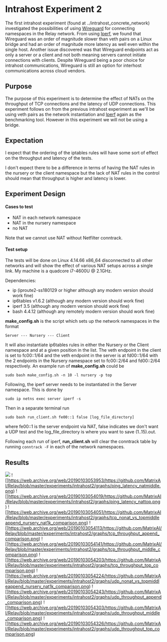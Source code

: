 # Intrahost Experiment 2

The first intrahost experiment (found at ../intrahost_concrete_network)
investigated the possibilities of using [Wireguard](https://www.wireguard.com/)
for connecting namespaces in the Relay network. From using
[Iperf](https://iperf.fr/), we found that Wireguard was an order of magnitude
slower than veth pairs on a Linux bridge and had an order of magnitude more
latency as well even within the single host. Another issue discovered was that
Wireguard endpoints act as only a server or a client and not both meaning
servers cannot initiate connections with clients. Despite Wireguard being a poor
choice for intrahost communications, Wireguard is still an option for interhost
communications across cloud vendors.

## Purpose

The purpose of this experiment is to determine the effect of NATs on the
throughput of TCP connections and the latency of UDP connections. This
experiment follows on from the previous intrahost experiment as we'll be using
veth pairs as the network instantiation and [Iperf](https://iperf.fr/) again as
the benchmarking tool. However in this experiment we will not be using a bridge.

## Expectation

I expect that the ordering of the iptables rules will have some sort of effect
on the throughput and latency of the tests.

I don't expect there to be a difference in terms of having the NAT rules in the
nursery or the client namespace but the lack of NAT rules in the control should
mean that throughput is higher and latency is lower.

## Experiment Design

#### Cases to test

* NAT in each network namespace
* NAT in the nursery namespace
* no NAT

Note that we cannot use NAT without Netfilter conntrack.

#### Test setup

The tests will be done on Linux 4.14.66 x86_64 disconnected to all other
networks and will show the effect of various NAT setups across a single link.
My machine is a quadcore i7-4600U @ 2.1GHz.

Dependencies:
* ip (iproute2-ss180129 or higher although any modern version should work fine)
* ip6tables v1.6.2 (although any modern version should work fine)
* iperf 3.5 (although any modern version should work fine)
* bash 4.4.12 (although any remotely modern version should work fine)

__make_config.sh__ is the script which sets up the network namespaces in the
format
```
Server --- Nursery --- Client
```
It will also instantiate ip6tables rules in either the Nursery or the Client
namespace and at a given position in the list. The veth endpoint in the client
is set to fc00::1/64 and the veth endpoint in the server is at fd00::1/64 with
the 2 endpoints in the Nursery namespace set to fc00::2/64 and fd00::2/64
respectively.
An example run of __make_config.sh__ could be
```
sudo bash make_config.sh -n 10 -l nursery -p top
```

Following, the iperf server needs to be instantiated in the Server namespace.
This is done by
```
sudo ip netns exec server iperf -s
```

Then in a separate terminal run
```
sudo bash run_client.sh fe00::1 false [log_file_directory]
```
where fe00::1 is the server endpoint via NAT, false indicates we don't want a
UDP test and the log_file_directory is where you want to save (1..15).out.

Following each run of iperf, __run_client.sh__ will clear the conntrack table by
running `conntrack -F` in each of the network namespaces.

## Results

![](https://web.archive.org/web/20190103053925/https://github.com/MatrixAI/Relay/blob/master/experiments/intrahost2/graphs/ping_latency_natappend.png)
![]https://web.archive.org/web/20190103053953/https://github.com/MatrixAI/Relay/blob/master/experiments/intrahost2/graphs/ping_latency_natmiddle.png)
![]https://web.archive.org/web/20190103054019/https://github.com/MatrixAI/Relay/blob/master/experiments/intrahost2/graphs/ping_latency_nattop.png)
![]https://web.archive.org/web/20190103054051/https://github.com/MatrixAI/Relay/blob/master/experiments/intrahost2/graphs/tcp_nonat_vs_topmiddleappend_nursery_nat1k_comparison.png)
![]https://web.archive.org/web/20190103054113/https://github.com/MatrixAI/Relay/blob/master/experiments/intrahost2/graphs/tcp_throughput_append_comparison.png)
![]https://web.archive.org/web/20190103054141/https://github.com/MatrixAI/Relay/blob/master/experiments/intrahost2/graphs/tcp_throughput_middle_comparison.png)
![]https://web.archive.org/web/20190103054203/https://github.com/MatrixAI/Relay/blob/master/experiments/intrahost2/graphs/tcp_throughput_top_comparison.png)
![]https://web.archive.org/web/20190103054224/https://github.com/MatrixAI/Relay/blob/master/experiments/intrahost2/graphs/udp_nonat_vs_topmiddleappend_nursery_nat1k_comparison.png)
![]https://web.archive.org/web/20190103054243/https://github.com/MatrixAI/Relay/blob/master/experiments/intrahost2/graphs/udp_throughput_append_comparison.png)
![]https://web.archive.org/web/20190103054303/https://github.com/MatrixAI/Relay/blob/master/experiments/intrahost2/graphs/udp_throughput_middle_comparison.png)
![]https://web.archive.org/web/20190103054326/https://github.com/MatrixAI/Relay/blob/master/experiments/intrahost2/graphs/udp_throughput_top_comparison.png)

